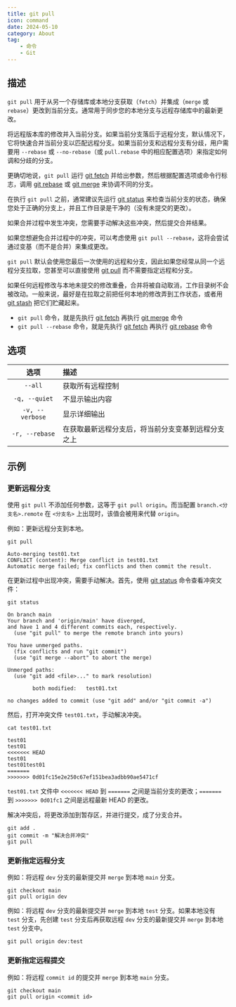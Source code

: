 ```yaml
---
title: git pull
icon: command
date: 2024-05-10
category: About
tag:
    - 命令
    - Git
---
```


## 描述

`git pull` 用于从另一个存储库或本地分支获取（`fetch`）并集成（`merge` 或 `rebase`）更改到当前分支。通常用于同步您的本地分支与远程存储库中的最新更改。

将远程版本库的修改并入当前分支。如果当前分支落后于远程分支，默认情况下，它将快速合并当前分支以匹配远程分支。如果当前分支和远程分支有分歧，用户需要用 `--rebase` 或 `--no-rebase`（或 `pull.rebase` 中的相应配置选项）来指定如何调和分歧的分支。

更确切地说，`git pull` 运行 [git fetch](./git_fetch.md) 并给出参数，然后根据配置选项或命令行标志，调用 [git rebase](./git_rebase.md) 或 [git merge](./git_merge.md) 来协调不同的分支。

在执行 `git pull` 之前，通常建议先运行 [git status](./git_status.md) 来检查当前分支的状态，确保您处于正确的分支上，并且工作目录是干净的（没有未提交的更改）。

如果合并过程中发生冲突，您需要手动解决这些冲突，然后提交合并结果。

如果您想避免合并过程中的冲突，可以考虑使用 `git pull --rebase`，这将会尝试通过变基（而不是合并）来集成更改。

`git pull` 默认会使用您最后一次使用的远程和分支，因此如果您经常从同一个远程分支拉取，您甚至可以直接使用 [git pull](./git_pull.md) 而不需要指定远程和分支。

如果任何远程修改与本地未提交的修改重叠，合并将被自动取消，工作目录树不会被改动。一般来说，最好是在拉取之前把任何本地的修改弄到工作状态，或者用 [git stash](./git_stash.md) 把它们贮藏起来。

- `git pull` 命令，就是先执行 [git fetch](./git_fetch.md) 再执行 [git merge](./git_merge.md) 命令
- `git pull --rebase` 命令，就是先执行 [git fetch](./git_fetch.md) 再执行 [git rebase](./git_rebase.md) 命令

## 选项

|  选项  |  描述  |
|  :----:  |  :----  |
|  `--all`  |  获取所有远程控制  |
|  `-q, --quiet`  |  不显示输出内容  |
|  `-v, --verbose`  |  显示详细输出  |
|  `-r, --rebase`  |  在获取最新远程分支后，将当前分支变基到远程分支之上  |

## 示例

### 更新远程分支

使用 `git pull` 不添加任何参数，这等于 `git pull origin`。而当配置 `branch.<分支名>.remote` 在 `<分支名>` 上出现时，该值会被用来代替 `origin`。

例如：更新远程分支到本地。

```shell
git pull

Auto-merging test01.txt
CONFLICT (content): Merge conflict in test01.txt
Automatic merge failed; fix conflicts and then commit the result.
```

在更新过程中出现冲突，需要手动解决。首先，使用 [git status](./git_status.md) 命令查看冲突文件：

```shell
git status

On branch main
Your branch and 'origin/main' have diverged,
and have 1 and 4 different commits each, respectively.
  (use "git pull" to merge the remote branch into yours)

You have unmerged paths.
  (fix conflicts and run "git commit")
  (use "git merge --abort" to abort the merge)

Unmerged paths:
  (use "git add <file>..." to mark resolution)

        both modified:   test01.txt

no changes added to commit (use "git add" and/or "git commit -a")
```

然后，打开冲突文件 `test01.txt`，手动解决冲突。

```shell
cat test01.txt

test01
test01
<<<<<<< HEAD
test01
test01test01
=======
>>>>>>> 0d01fc15e2e250c67ef151bea3adbb90ae5471cf
```

`test01.txt` 文件中 `<<<<<<< HEAD` 到 `=======` 之间是当前分支的更改；`=======` 到 `>>>>>>> 0d01fc1` 之间是远程最新 HEAD 的更改。

解决冲突后，将更改添加到暂存区，并进行提交，成了分支合并。

```shell
git add .
git commit -m "解决合并冲突"
git pull
```

### 更新指定远程分支

例如：将远程 `dev` 分支的最新提交并 `merge` 到本地 `main` 分支。

```shell
git checkout main
git pull origin dev
```

例如：将远程 `dev` 分支的最新提交并 `merge` 到本地 `test` 分支。如果本地没有 `test` 分支，先创建 `test` 分支后再获取远程 `dev` 分支的最新提交并 `merge` 到本地 `test` 分支中。

```shell
git pull origin dev:test
```

### 更新指定远程提交

例如：将远程 `commit id` 的提交并 `merge` 到本地 `main` 分支。

```shell
git checkout main
git pull origin <commit id>
```
